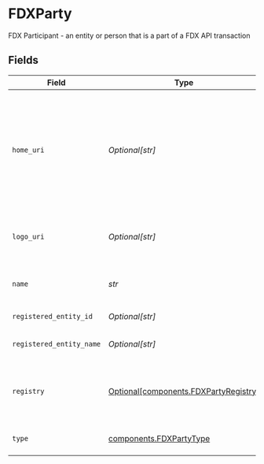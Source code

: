 # FDXParty

FDX Participant - an entity or person that is a part of a FDX API transaction


## Fields

| Field                                                                                                                 | Type                                                                                                                  | Required                                                                                                              | Description                                                                                                           |
| --------------------------------------------------------------------------------------------------------------------- | --------------------------------------------------------------------------------------------------------------------- | --------------------------------------------------------------------------------------------------------------------- | --------------------------------------------------------------------------------------------------------------------- |
| `home_uri`                                                                                                            | *Optional[str]*                                                                                                       | :heavy_minus_sign:                                                                                                    | URI for party, where an end user could learn more about the company or application involved in the data sharing chain |
| `logo_uri`                                                                                                            | *Optional[str]*                                                                                                       | :heavy_minus_sign:                                                                                                    | URI for a logo asset to be displayed to the end user                                                                  |
| `name`                                                                                                                | *str*                                                                                                                 | :heavy_check_mark:                                                                                                    | Human recognizable common name                                                                                        |
| `registered_entity_id`                                                                                                | *Optional[str]*                                                                                                       | :heavy_minus_sign:                                                                                                    | Registered id of party                                                                                                |
| `registered_entity_name`                                                                                              | *Optional[str]*                                                                                                       | :heavy_minus_sign:                                                                                                    | Registered name of party                                                                                              |
| `registry`                                                                                                            | [Optional[components.FDXPartyRegistry]](../../models/shared/fdxpartyregistry.md)                                      | :heavy_minus_sign:                                                                                                    | The registry containing the party’s registration with name and id                                                     |
| `type`                                                                                                                | [components.FDXPartyType](../../models/shared/fdxpartytype.md)                                                        | :heavy_check_mark:                                                                                                    | Identifies the type of a party                                                                                        |